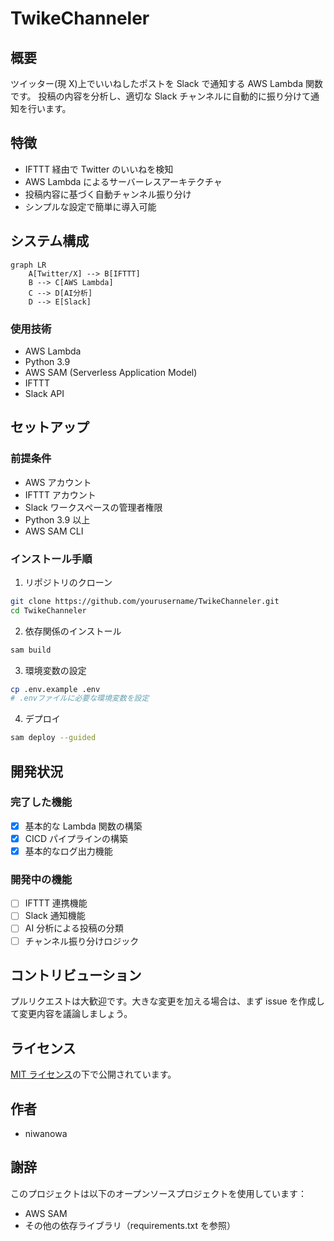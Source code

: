# TwikeChanneler

## 概要

ツイッター(現 X)上でいいねしたポストを Slack で通知する AWS Lambda 関数です。
投稿の内容を分析し、適切な Slack チャンネルに自動的に振り分けて通知を行います。

## 特徴

- IFTTT 経由で Twitter のいいねを検知
- AWS Lambda によるサーバーレスアーキテクチャ
- 投稿内容に基づく自動チャンネル振り分け
- シンプルな設定で簡単に導入可能

## システム構成

```mermaid
graph LR
    A[Twitter/X] --> B[IFTTT]
    B --> C[AWS Lambda]
    C --> D[AI分析]
    D --> E[Slack]
```

### 使用技術

- AWS Lambda
- Python 3.9
- AWS SAM (Serverless Application Model)
- IFTTT
- Slack API

## セットアップ

### 前提条件

- AWS アカウント
- IFTTT アカウント
- Slack ワークスペースの管理者権限
- Python 3.9 以上
- AWS SAM CLI

### インストール手順

1. リポジトリのクローン

```bash
git clone https://github.com/yourusername/TwikeChanneler.git
cd TwikeChanneler
```

2. 依存関係のインストール

```bash
sam build
```

3. 環境変数の設定

```bash
cp .env.example .env
# .envファイルに必要な環境変数を設定
```

4. デプロイ

```bash
sam deploy --guided
```

## 開発状況

### 完了した機能

- [x] 基本的な Lambda 関数の構築
- [x] CICD パイプラインの構築
- [x] 基本的なログ出力機能

### 開発中の機能

- [ ] IFTTT 連携機能
- [ ] Slack 通知機能
- [ ] AI 分析による投稿の分類
- [ ] チャンネル振り分けロジック

## コントリビューション

プルリクエストは大歓迎です。大きな変更を加える場合は、まず issue を作成して変更内容を議論しましょう。

## ライセンス

[MIT ライセンス](LICENSE)の下で公開されています。

## 作者

- niwanowa

## 謝辞

このプロジェクトは以下のオープンソースプロジェクトを使用しています：

- AWS SAM
- その他の依存ライブラリ（requirements.txt を参照）
